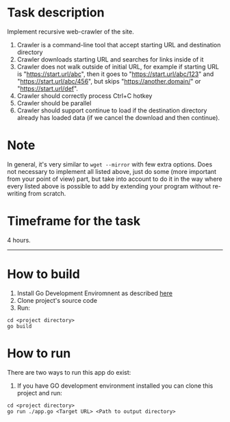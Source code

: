 # Task description
Implement recursive web-crawler of the site.
1. Crawler is a command-line tool that accept starting URL and destination directory
2. Crawler downloads starting URL and searches for links inside of it
3. Crawler does not walk outside of initial URL, for example if starting URL is "https://start.url/abc", then it goes to "https://start.url/abc/123" and "https://start.url/abc/456", but skips "https://another.domain/" or "https://start.url/def".
4. Crawler should correctly process Ctrl+C hotkey
5. Crawler should be parallel
6. Crawler should support continue to load if the destination directory already has loaded data (if we cancel the download and then continue).

# Note
In general, it's very similar to `wget --mirror` with few extra options.
Does not necessary to implement all listed above, just do some (more important from your point of view) part, but take into account to do it in the way where every listed above is possible to add by extending your program without re-writing from scratch.

# Timeframe for the task
4 hours.

---
# How to build
1. Install Go Development Enviromnent as described [here](https://go.dev/doc/install)
2. Clone project's source code
3. Run:
```
cd <project directory>
go build 
```

# How to run
There are two ways to run this app do exist:

1. If you have GO development environment installed you can clone this project and run:
```
cd <project directory>
go run ./app.go <Target URL> <Path to output directory>
```
